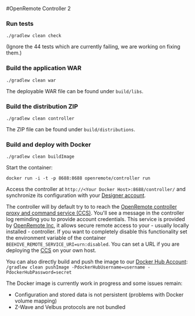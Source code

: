 #OpenRemote Controller 2

### Run tests

`./gradlew clean check`

(Ignore the 44 tests which are currently failing, we are working on fixing them.)

### Build the application WAR

`./gradlew clean war`

The deployable WAR file can be found under `build/libs`. 

### Build the distribution ZIP

`./gradlew clean controller`

The ZIP file can be found under `build/distributions`.

### Build and deploy with Docker

`./gradlew clean buildImage`

Start the container:

`docker run -i -t -p 8688:8688 openremote/controller run`

Access the controller at `http://<Your Docker Host>:8688/controller/` and synchronize its configuration with your [Designer account](http://designer.openremote.com/). 

The controller will by default try to to reach the [OpenRemote controller proxy and command service (CCS)](https://github.com/openremote/CCS). You'll see a message in the controller log reminding you to provide account credentials. This service is provided by [OpenRemote Inc](http://openremote.com), it allows secure remote access to your - usually locally installed - controller. If you want to completely disable this functionality set the environment variable of the container `BEEHIVE_REMOTE_SERVICE_URI=urn:disabled`. You can set a URL if you are deploying the [CCS](https://github.com/openremote/CCS) on your own host.

You can also directly build and push the image to our [Docker Hub Account](https://hub.docker.com/u/openremote/): `/gradlew clean pushImage -PdockerHubUsername=username -PdockerHubPassword=secret`

The Docker image is currently work in progress and some issues remain:

* Configuration and stored data is not persistent (problems with Docker volume mapping)
* Z-Wave and Velbus protocols are not bundled